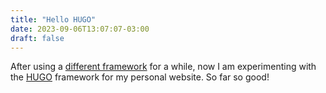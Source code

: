 ```yaml
---
title: "Hello HUGO"
date: 2023-09-06T13:07:07-03:00
draft: false
---
```


After using a [different framework](https://github.com/academicpages/academicpages.github.io) for a while, now I am experimenting with the [HUGO](https://gohugo.io/) framework for my personal website. So far so good!